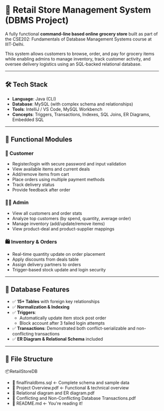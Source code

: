# 🛒 Retail Store Management System (DBMS Project)

A fully functional **command-line based online grocery store** built as part of the CSE202: Fundamentals of Database Management Systems course at IIIT-Delhi.

This system allows customers to browse, order, and pay for grocery items while enabling admins to manage inventory, track customer activity, and oversee delivery logistics using an SQL-backed relational database.

---

## 🛠 Tech Stack
- **Language**: Java (CLI)
- **Database**: MySQL (with complex schema and relationships)
- **Tools**: IntelliJ / VS Code, MySQL Workbench
- **Concepts**: Triggers, Transactions, Indexes, SQL Joins, ER Diagrams, Embedded SQL

---

## 🔧 Functional Modules

### 👤 Customer
- Register/login with secure password and input validation
- View available items and current deals
- Add/remove items from cart
- Place orders using multiple payment methods
- Track delivery status
- Provide feedback after order

### 👨‍💼 Admin
- View all customers and order stats
- Analyze top customers (by spend, quantity, average order)
- Manage inventory (add/update/remove items)
- View product-deal and product-supplier mappings

### 🛍 Inventory & Orders
- Real-time quantity update on order placement
- Apply discounts from deals table
- Assign delivery partners to orders
- Trigger-based stock update and login security

---

## 🔐 Database Features

- ✅ **15+ Tables** with foreign key relationships
- ✅ **Normalization & Indexing**
- ✅ **Triggers**:
  - Automatically update item stock post order
  - Block account after 3 failed login attempts
- ✅ **Transactions**: Demonstrated both conflict-serializable and non-conflicting transactions
- ✅ **ER Diagram & Relational Schema** included

---

## 📁 File Structure
📦RetailStoreDB
- 📄 finalfinaldbms.sql ← Complete schema and sample data
- 📄 Project Overview.pdf ← Functional & technical overview
- 📄 Relational diagram and ER diagram.pdf
- 📄 Conflicting and Non-Conflicting Database Transactions.pdf
- 📄 README.md ← You're reading it!
